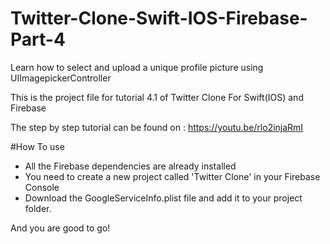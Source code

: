 # Twitter-Clone-Swift-IOS-Firebase-Part-4
Learn how to select and upload a unique profile picture using UIImagepickerController

This is the project file for tutorial 4.1 of Twitter Clone For Swift(IOS) and Firebase

The step by step tutorial can be found on :
https://youtu.be/rlo2injaRmI

#How To use 

- All the Firebase dependencies are already installed
- You need to create a new project called 'Twitter Clone' in your Firebase Console
- Download the GoogleServiceInfo.plist file and add it to your project folder.

And you are good to go!